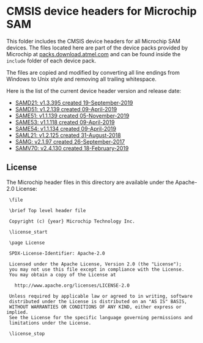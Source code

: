 # CMSIS device headers for Microchip SAM

This folder includes the CMSIS device headers for all Microchip SAM devices.
The files located here are part of the device packs provided by Microchip at
[packs.download.atmel.com](http://packs.download.atmel.com/) and can be found
inside the `include` folder of each device pack.

The files are copied and modified by converting all line endings from Windows
to Unix style and removing all trailing whitespace.

Here is the list of the current device header version and release date:

- [SAMD21: v1.3.395 created 19-September-2019](http://packs.download.atmel.com/Atmel.SAMD21_DFP.1.3.395.atpack)
- [SAMD51: v1.2.139 created 09-April-2019](http://packs.download.atmel.com/Atmel.SAMD51_DFP.1.2.139.atpack)
- [SAME51: v1.1.139 created 05-November-2019](http://packs.download.atmel.com/Atmel.SAME51_DFP.1.1.139.atpack)
- [SAME53: v1.1.118 created 09-April-2019](http://packs.download.atmel.com/Atmel.SAME53_DFP.1.1.118.atpack)
- [SAME54: v1.1.134 created 09-April-2019](http://packs.download.atmel.com/Atmel.SAME54_DFP.1.1.134.atpack)
- [SAML21: v1.2.125 created 31-August-2018](http://packs.download.atmel.com/Atmel.SAML21_DFP.1.2.125.atpack)
- [SAMG: v2.1.97 created 26-September-2017](http://packs.download.atmel.com/Atmel.SAMG_DFP.2.1.97.atpack)
- [SAMV70: v2.4.130 created 18-February-2019](http://packs.download.atmel.com/Atmel.SAMV70_DFP.2.4.130.atpack)

## License

The Microchip header files in this directory are available under the Apache-2.0 License:

```
 \file

 \brief Top level header file

 Copyright (c) {year} Microchip Technology Inc.

 \license_start

 \page License

 SPDX-License-Identifier: Apache-2.0

 Licensed under the Apache License, Version 2.0 (the "License");
 you may not use this file except in compliance with the License.
 You may obtain a copy of the License at

   http://www.apache.org/licenses/LICENSE-2.0

 Unless required by applicable law or agreed to in writing, software
 distributed under the License is distributed on an "AS IS" BASIS,
 WITHOUT WARRANTIES OR CONDITIONS OF ANY KIND, either express or implied.
 See the License for the specific language governing permissions and
 limitations under the License.

 \license_stop
```

